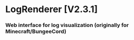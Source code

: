 # LogRenderer [V2.3.1]

### Web interface for log visualization (originally for Minecraft/BungeeCord)